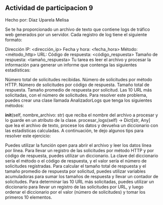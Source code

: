 ## Actividad de participacion 9 ##

Hecho por: Díaz Uparela Melisa

Se te ha proporcionado un archivo de texto que contiene logs de tráfico web generados por un servidor. Cada registro de log tiene el siguiente formato:

Dirección IP: <dirección_ip>
Fecha y hora: <fecha_hora>
Método: <método_http>
URL: <url>
Código de respuesta: <código_respuesta>
Tamaño de respuesta: <tamaño_respuesta>
Tu tarea es leer el archivo y procesar la información para generar un informe que contenga las siguientes estadísticas:

Número total de solicitudes recibidas.
Número de solicitudes por método HTTP.
Número de solicitudes por código de respuesta.
Tamaño total de respuesta.
Tamaño promedio de respuesta por solicitud.
Las 10 URL más solicitadas, con el número de solicitudes.
Para resolver este problema, puedes crear una clase llamada AnalizadorLogs que tenga los siguientes métodos:

__init__(self, nombre_archivo: str) que reciba el nombre del archivo a procesar y lo guarde en un atributo de la clase.
procesar_logs(self) -> Dict[str, Any] que lea el archivo de texto, procese los datos y devuelva un diccionario con las estadísticas calculadas.
A continuación, te dejo algunos tips para resolver este ejercicio:

Puedes utilizar la función open para abrir el archivo y leer los datos línea por línea.
Para llevar un registro de las solicitudes por método HTTP y por código de respuesta, puedes utilizar un diccionario. La clave del diccionario sería el método o el código de respuesta, y el valor sería el número de solicitudes registradas.
Para calcular el tamaño total de respuesta y el tamaño promedio de respuesta por solicitud, puedes utilizar variables acumuladoras para sumar los tamaños de respuesta y llevar un contador de solicitudes.
Para determinar las 10 URL más solicitadas, puedes utilizar un diccionario para llevar un registro de las solicitudes por URL, y luego ordenar el diccionario por el valor (número de solicitudes) y tomar los primeros 10 elementos.